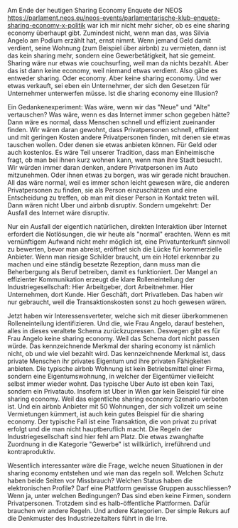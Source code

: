 Am Ende der heutigen Sharing Economy Enquete der NEOS <https://parlament.neos.eu/neos-events/parlamentarische-klub-enquete-sharing-economy-x-politik> war ich mir nicht mehr sicher, ob es eine sharing economy überhaupt gibt. Zumindest nicht, wenn man das, was Silvia Angelo am Podium erzählt hat, ernst nimmt. Wenn jemand Geld damit verdient, seine Wohnung (zum Beispiel über airbnb) zu vermieten, dann ist das kein sharing mehr, sondern eine Gewerbetätigkeit, hat sie gemeint. Sharing wäre nur etwas wie couchsurfing, weil man da nichts bezahlt. Aber das ist dann keine economy, weil niemand etwas verdient. Also gäbe es entweder sharing. Oder economy. Aber keine sharing economy. Und wer etwas verkauft, sei eben ein Unternehmer, der sich den Gesetzen für Unternehmer unterwerfen müsse. Ist die sharing economy eine Illusion?

Ein Gedankenexperiment: Was wäre, wenn wir das "Neue" und "Alte" vertauschen? Was wäre, wenn es das Internet immer schon gegeben hätte? Dann wäre es normal, dass Menschen schnell und effizient zueinander finden. Wir wären daran gewohnt, dass Privatpersonen schnell, effizient und mit geringen Kosten andere Privatpersonen finden, mit denen sie etwas tauschen wollen. Oder denen sie etwas anbieten können. Für Geld oder auch kostenlos. Es wäre Teil unserer Tradition, dass man Einheimische fragt, ob man bei ihnen kurz wohnen kann, wenn man ihre Stadt besucht. Wir würden immer daran denken, andere Privatpersonen im Auto mitzunehmen. Oder ihnen etwas zu borgen, was wir gerade nicht brauchen. All das wäre normal, weil es immer schon leicht gewesen wäre, die anderen Privatpersonen zu finden, sie als Person einzuschätzen und eine Entscheidung zu treffen, ob man mit dieser Person in Kontakt treten will. Dann wären nicht Uber und airbnb disruptiv. Sondern umgekehrt: Der Ausfall des Internet wäre disruptiv.

Nur ein Ausfall der eigentlich natürlichen, direkten Interaktion über Internet erfordert die Notlösungen, die wir heute als "normal" erachten. Wenn es mit vernünftigem Aufwand nicht mehr möglich ist, eine Privatunterkunft sinnvoll zu bewerten, bevor man abreist, eröffnet sich die Lücke für kommerzielle Anbieter. Wenn man riesige Schilder braucht, um ein Hotel erkennbar zu machen und eine ständig besetzte Rezeption, dann muss man die Beherbergung als Beruf betreiben, damit es funktioniert. Der Mangel an effizienter Kommunikation erzeugt die klare Rolleneinteilung der Industriegesellschaft: Hier Arbeitgeber, dort Arbeitnehmer. Hier Unternehmen, dort Kunde. Hier Geschäft, dort Privatleben. Das haben wir nur gebraucht, weil die Transaktionskosten sonst zu hoch gewesen wären.

Jetzt haben wir Interessensverteter, welche sich mit dieser überkommenen Rolleneinteilung identifizieren. Und die, wie Frau Angelo, darauf bestehen, alles in dieses veraltete Schema zurückzupressen. Deswegen gibt es für Frau Angelo keine sharing economy. Weil das Schema dort nicht passen würde. Das kennzeichnende Merkmal der sharing economy ist nämlich nicht, ob und wie viel bezahlt wird. Das kennzeichnende Merkmal ist, dass private Menschen ihr privates Eigentum und ihre privaten Fähigkeiten anbieten. Die typische airbnb Wohnung ist kein Betriebsmittel einer Firma, sondern eine Eigentumswohnung, in welcher der Eigentümer vielleicht selbst immer wieder wohnt. Das typische Uber Auto ist eben kein Taxi, sondern ein Privatauto. Insofern ist Uber in Wien gar kein Beispiel für eine sharing economy. Weil das eigentliche sharing economy Szenario verboten ist. Und ein airbnb Anbieter mit 50 Wohnungen, der sich vollzeit um seine Vermietungen kümmert, ist auch kein gutes Beispiel für die sharing economy. Der typische Fall ist eine Transaktion, die von privat zu privat erfolgt und die man nicht hauptberuflich macht. Die Regeln der Industriegesellschaft sind hier fehl am Platz. Die etwas zwanghafte Zuordnung in die Kategorie "Gewerbe" ist willkürlich, irreführend und kontraproduktiv.

Wesentlich interessanter wäre die Frage, welche neuen Situationen in der sharing economy entstehen und wie man das regeln soll. Welchen Schutz haben beide Seiten vor Missbrauch? Welchen Status haben die elektronischen Profile? Darf eine Plattform gewisse Gruppen ausschliessen? Wenn ja, unter welchen Bedingungen? Das sind eben keine Firmen, sondern Privatpersonen. Trotzdem sind es halb-öffentliche Plattformen. Dafür brauchen wir andere Regeln. Und andere Kategorien. Der simple Rekurs auf die Denkmuster des Industriezeitalters führt in die Irre.

